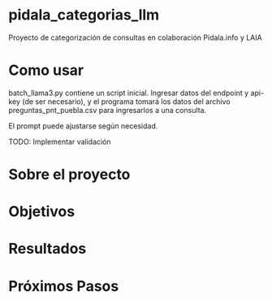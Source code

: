 # pidala_categorias_llm
 Proyecto de categorización de consultas en colaboración Pidala.info y LAIA

 # Como usar
 batch_llama3.py contiene un script inicial. Ingresar datos del endpoint y 
 api-key (de ser necesario), y el programa tomará los datos del archivo
 preguntas_pnt_puebla.csv para ingresarlos a una consulta.

 El prompt puede ajustarse según necesidad. 

TODO: Implementar validación

 # Sobre el proyecto

 # Objetivos

 # Resultados

 # Próximos Pasos


